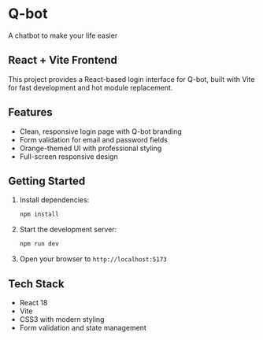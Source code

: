 # Q-bot
A chatbot to make your life easier

## React + Vite Frontend

This project provides a React-based login interface for Q-bot, built with Vite for fast development and hot module replacement.

## Features

- Clean, responsive login page with Q-bot branding
- Form validation for email and password fields
- Orange-themed UI with professional styling
- Full-screen responsive design

## Getting Started

1. Install dependencies:
   ```bash
   npm install
   ```

2. Start the development server:
   ```bash
   npm run dev
   ```

3. Open your browser to `http://localhost:5173`

## Tech Stack

- React 18
- Vite
- CSS3 with modern styling
- Form validation and state management
